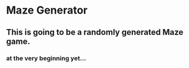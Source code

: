 # Maze Generator

## This is going to be a randomly generated Maze game.

### at the very beginning yet...
